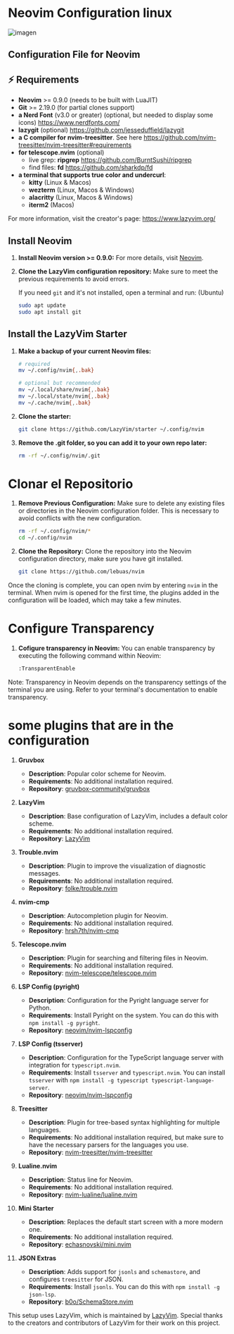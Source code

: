 # Neovim Configuration linux
![imagen](https://github.com/user-attachments/assets/021ae78d-7588-4dd8-a57e-1d530bb91681)


## Configuration File for Neovim

## ⚡️ Requirements

- **Neovim** >= 0.9.0 (needs to be built with LuaJIT)
- **Git** >= 2.19.0 (for partial clones support)
- **a Nerd Font** (v3.0 or greater) (optional, but needed to display some icons) https://www.nerdfonts.com/
- **lazygit** (optional) https://github.com/jesseduffield/lazygit
- **a C compiler for nvim-treesitter**. See here https://github.com/nvim-treesitter/nvim-treesitter#requirements
- **for telescope.nvim** (optional)
  - live grep: **ripgrep** https://github.com/BurntSushi/ripgrep
  - find files: **fd** https://github.com/sharkdp/fd
- **a terminal that supports true color and undercurl**:
  - **kitty** (Linux & Macos)
  - **wezterm** (Linux, Macos & Windows)
  - **alacritty** (Linux, Macos & Windows)
  - **iterm2** (Macos)

For more information, visit the creator's page: https://www.lazyvim.org/

##  Install Neovim

1. **Install Neovim version >= 0.9.0:** 
   For more details, visit [Neovim](https://neovim.io/).

2. **Clone the LazyVim configuration repository:** 
   Make sure to meet the previous requirements to avoid errors.

   If you need `git` and it's not installed, open a terminal and run:
   (Ubuntu)
   ```bash
   sudo apt update
   sudo apt install git

## Install the LazyVim Starter

1. **Make a backup of your current Neovim files:**

   ```bash
   # required
   mv ~/.config/nvim{,.bak}

   # optional but recommended
   mv ~/.local/share/nvim{,.bak}
   mv ~/.local/state/nvim{,.bak}
   mv ~/.cache/nvim{,.bak}

2. **Clone the starter:**

   ```bash
   git clone https://github.com/LazyVim/starter ~/.config/nvim
   
2. **Remove the .git folder, so you can add it to your own repo later:**
   
   ```bash
   rm -rf ~/.config/nvim/.git

# Clonar el Repositorio

1. **Remove Previous Configuration:**
Make sure to delete any existing files or directories in the Neovim configuration folder. This is necessary to avoid conflicts with the new configuration.
    ```bash
    rm -rf ~/.config/nvim/*
    cd ~/.config/nvim
    ```

2. **Clone the Repository:**
Clone the repository into the Neovim configuration directory, make sure you have git installed.
    ```bash
    git clone https://github.com/lebuas/nvim
    ```

Once the cloning is complete, you can open nvim by entering `nvim` in the terminal.
When nvim is opened for the first time, the plugins added in the configuration will be loaded, which may take a few minutes.

# Configure Transparency
1. **Cofigure transparency in Neovim:**
You can enable transparency by executing the following command within Neovim:
    ```bash
    :TransparentEnable
    ```

Note: Transparency in Neovim depends on the transparency settings of the terminal you are using. Refer to your terminal's documentation to enable transparency.

# some plugins that are in the configuration

1. **Gruvbox**
   - **Description**: Popular color scheme for Neovim.
   - **Requirements**: No additional installation required.
   - **Repository**: [gruvbox-community/gruvbox](https://github.com/gruvbox-community/gruvbox)

2. **LazyVim**
   - **Description**: Base configuration of LazyVim, includes a default color scheme.
   - **Requirements**: No additional installation required.
   - **Repository**: [LazyVim](https://github.com/LazyVim/LazyVim)

3. **Trouble.nvim**
   - **Description**: Plugin to improve the visualization of diagnostic messages.
   - **Requirements**: No additional installation required.
   - **Repository**: [folke/trouble.nvim](https://github.com/folke/trouble.nvim)

4. **nvim-cmp**
   - **Description**: Autocompletion plugin for Neovim.
   - **Requirements**: No additional installation required.
   - **Repository**: [hrsh7th/nvim-cmp](https://github.com/hrsh7th/nvim-cmp)

5. **Telescope.nvim**
   - **Description**: Plugin for searching and filtering files in Neovim.
   - **Requirements**: No additional installation required.
   - **Repository**: [nvim-telescope/telescope.nvim](https://github.com/nvim-telescope/telescope.nvim)

6. **LSP Config (pyright)**
   - **Description**: Configuration for the Pyright language server for Python.
   - **Requirements**: Install Pyright on the system. You can do this with `npm install -g pyright`.
   - **Repository**: [neovim/nvim-lspconfig](https://github.com/neovim/nvim-lspconfig)

7. **LSP Config (tsserver)**
   - **Description**: Configuration for the TypeScript language server with integration for `typescript.nvim`.
   - **Requirements**: Install `tsserver` and `typescript.nvim`. You can install `tsserver` with `npm install -g typescript typescript-language-server`.
   - **Repository**: [neovim/nvim-lspconfig](https://github.com/neovim/nvim-lspconfig)

8. **Treesitter**
   - **Description**: Plugin for tree-based syntax highlighting for multiple languages.
   - **Requirements**: No additional installation required, but make sure to have the necessary parsers for the languages you use.
   - **Repository**: [nvim-treesitter/nvim-treesitter](https://github.com/nvim-treesitter/nvim-treesitter)

9. **Lualine.nvim**
   - **Description**: Status line for Neovim.
   - **Requirements**: No additional installation required.
   - **Repository**: [nvim-lualine/lualine.nvim](https://github.com/nvim-lualine/lualine.nvim)

10. **Mini Starter**
    - **Description**: Replaces the default start screen with a more modern one.
    - **Requirements**: No additional installation required.
    - **Repository**: [echasnovski/mini.nvim](https://github.com/echasnovski/mini.nvim)

11. **JSON Extras**
    - **Description**: Adds support for `jsonls` and `schemastore`, and configures `treesitter` for JSON.
    - **Requirements**: Install `jsonls`. You can do this with `npm install -g json-lsp`.
    - **Repository**: [b0o/SchemaStore.nvim](https://github.com/b0o/SchemaStore.nvim)


This setup uses LazyVim, which is maintained by [LazyVim](https://github.com/LazyVim). Special thanks to the creators and contributors of LazyVim for their work on this project.

   
